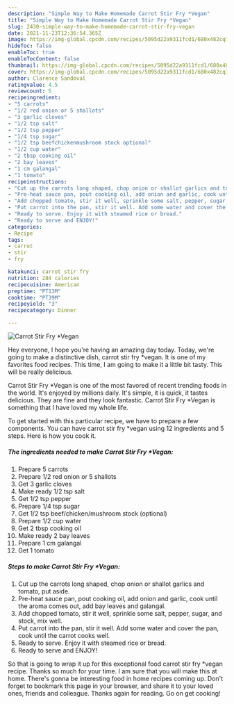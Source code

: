 ```yaml
---
description: "Simple Way to Make Homemade Carrot Stir Fry *Vegan"
title: "Simple Way to Make Homemade Carrot Stir Fry *Vegan"
slug: 2430-simple-way-to-make-homemade-carrot-stir-fry-vegan
date: 2021-11-23T12:36:54.365Z
image: https://img-global.cpcdn.com/recipes/5095d22a9311fcd1/680x482cq70/carrot-stir-fry-vegan-recipe-main-photo.jpg
hideToc: false
enableToc: true
enableTocContent: false
thumbnail: https://img-global.cpcdn.com/recipes/5095d22a9311fcd1/680x482cq70/carrot-stir-fry-vegan-recipe-main-photo.jpg
cover: https://img-global.cpcdn.com/recipes/5095d22a9311fcd1/680x482cq70/carrot-stir-fry-vegan-recipe-main-photo.jpg
author: Clarence Sandoval
ratingvalue: 4.5
reviewcount: 5
recipeingredient:
- "5 carrots"
- "1/2 red onion or 5 shallots"
- "3 garlic cloves"
- "1/2 tsp salt"
- "1/2 tsp pepper"
- "1/4 tsp sugar"
- "1/2 tsp beefchickenmushroom stock optional"
- "1/2 cup water"
- "2 tbsp cooking oil"
- "2 bay leaves"
- "1 cm galangal"
- "1 tomato"
recipeinstructions:
- "Cut up the carrots long shaped, chop onion or shallot garlics and tomato, put aside."
- "Pre-heat sauce pan, pout cooking oil, add onion and garlic, cook until the aroma comes out, add bay leaves and galangal."
- "Add chopped tomato, stir it well, sprinkle some salt, pepper, sugar, and stock, mix well."
- "Put carrot into the pan, stir it well. Add some water and cover the pan, cook until the carrot cooks well."
- "Ready to serve. Enjoy it with steamed rice or bread."
- "Ready to serve and ENJOY!"
categories:
- Recipe
tags:
- carrot
- stir
- fry

katakunci: carrot stir fry 
nutrition: 284 calories
recipecuisine: American
preptime: "PT13M"
cooktime: "PT39M"
recipeyield: "3"
recipecategory: Dinner

---
```



![Carrot Stir Fry *Vegan](https://img-global.cpcdn.com/recipes/5095d22a9311fcd1/680x482cq70/carrot-stir-fry-vegan-recipe-main-photo.jpg)

Hey everyone, I hope you're having an amazing day today. Today, we're going to make a distinctive dish, carrot stir fry *vegan. It is one of my favorites food recipes. This time, I am going to make it a little bit tasty. This will be really delicious.



Carrot Stir Fry *Vegan is one of the most favored of recent trending foods in the world. It's enjoyed by millions daily. It's simple, it is quick, it tastes delicious. They are fine and they look fantastic. Carrot Stir Fry *Vegan is something that I have loved my whole life.


To get started with this particular recipe, we have to prepare a few components. You can have carrot stir fry *vegan using 12 ingredients and 5 steps. Here is how you cook it.

<!--inarticleads1-->

##### The ingredients needed to make Carrot Stir Fry *Vegan:

1. Prepare 5 carrots
1. Prepare 1/2 red onion or 5 shallots
1. Get 3 garlic cloves
1. Make ready 1/2 tsp salt
1. Get 1/2 tsp pepper
1. Prepare 1/4 tsp sugar
1. Get 1/2 tsp beef/chicken/mushroom stock (optional)
1. Prepare 1/2 cup water
1. Get 2 tbsp cooking oil
1. Make ready 2 bay leaves
1. Prepare 1 cm galangal
1. Get 1 tomato




<!--inarticleads2-->

##### Steps to make Carrot Stir Fry *Vegan:

1. Cut up the carrots long shaped, chop onion or shallot garlics and tomato, put aside.
1. Pre-heat sauce pan, pout cooking oil, add onion and garlic, cook until the aroma comes out, add bay leaves and galangal.
1. Add chopped tomato, stir it well, sprinkle some salt, pepper, sugar, and stock, mix well.
1. Put carrot into the pan, stir it well. Add some water and cover the pan, cook until the carrot cooks well.
1. Ready to serve. Enjoy it with steamed rice or bread.
1. Ready to serve and ENJOY!



So that is going to wrap it up for this exceptional food carrot stir fry *vegan recipe. Thanks so much for your time. I am sure that you will make this at home. There's gonna be interesting food in home recipes coming up. Don't forget to bookmark this page in your browser, and share it to your loved ones, friends and colleague. Thanks again for reading. Go on get cooking!
